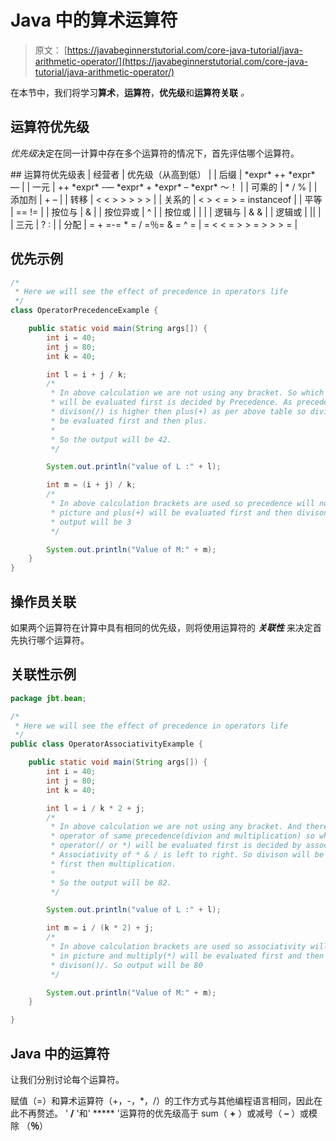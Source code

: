 # Java 中的算术运算符

> 原文： [https://javabeginnerstutorial.com/core-java-tutorial/java-arithmetic-operator/](https://javabeginnerstutorial.com/core-java-tutorial/java-arithmetic-operator/)

在本节中，我们将学习**算术**，**运算符**，**优先级**和**运算符关联** *。*

## 运算符优先级

*优先级*决定在同一计算中存在多个运算符的情况下，首先评估哪个运算符。

 <caption id="nutsandbolts-precedence">## 运算符优先级表</caption> 
| 经营者 | 优先级（从高到低） |
| 后缀 | *expr* ++ *expr* — |
| 一元 | ++ *expr* -— *expr* + *expr* – *expr* 〜！ |
| 可乘的 | * / % |
| 添加剂 | + – |
| 转移 | < < > > > > > |
| 关系的 | < > < = > = instanceof |
| 平等 | == != |
| 按位与 | & |
| 按位异或 | ^ |
| 按位或 | &#124; |
| 逻辑与 | & & |
| 逻辑或 | &#124;&#124; |
| 三元 | ? : |
| 分配 | = + =-= * = / =％= & = ^ = &#124; = < < = > > = > > > = |

## 优先示例

```java
/*
 * Here we will see the effect of precedence in operators life
 */
class OperatorPrecedenceExample {

	public static void main(String args[]) {
		int i = 40;
		int j = 80;
		int k = 40;

		int l = i + j / k;
		/*
		 * In above calculation we are not using any bracket. So which operator
		 * will be evaluated first is decided by Precedence. As precedence of
		 * divison(/) is higher then plus(+) as per above table so divison will
		 * be evaluated first and then plus.
		 *
		 * So the output will be 42.
		 */

		System.out.println("value of L :" + l);

		int m = (i + j) / k;
		/*
		 * In above calculation brackets are used so precedence will not come in
		 * picture and plus(+) will be evaluated first and then divison()/. So
		 * output will be 3
		 */

		System.out.println("Value of M:" + m);
	}
}
```

## 操作员关联

如果两个运算符在计算中具有相同的优先级，则将使用运算符的 ***关联性*** 来决定首先执行哪个运算符。

## 关联性示例

```java
package jbt.bean;

/*
 * Here we will see the effect of precedence in operators life
 */
public class OperatorAssociativityExample {

	public static void main(String args[]) {
		int i = 40;
		int j = 80;
		int k = 40;

		int l = i / k * 2 + j;
		/*
		 * In above calculation we are not using any bracket. And there are two
		 * operator of same precedence(divion and multiplication) so which
		 * operator(/ or *) will be evaluated first is decided by association.
		 * Associativity of * & / is left to right. So divison will be evaluated
		 * first then multiplication.
		 *
		 * So the output will be 82.
		 */

		System.out.println("value of L :" + l);

		int m = i / (k * 2) + j;
		/*
		 * In above calculation brackets are used so associativity will not come
		 * in picture and multiply(*) will be evaluated first and then
		 * divison()/. So output will be 80
		 */

		System.out.println("Value of M:" + m);
	}

}
```

## Java 中的运算符

让我们分别讨论每个运算符。

赋值（=）和算术运算符（+，-，*，/）的工作方式与其他编程语言相同，因此在此不再赘述。 ' **/** '和' ***** '运算符的优先级高于 sum（ **+** ）或减号（ **–** ）或模除 （**％**）

